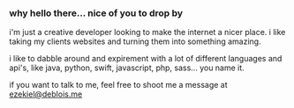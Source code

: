 ### why hello there... nice of you to drop by

i'm just a creative developer looking to make the internet a nicer place. i like taking my clients websites and turning them into something amazing.

i like to dabble around and expirement with a lot of different languages and api's, like java, python, swift, javascript, php, sass... you name it.

if you want to talk to me, feel free to shoot me a message at ezekiel@deblois.me
